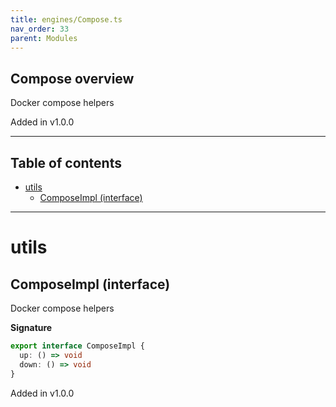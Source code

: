 ```yaml
---
title: engines/Compose.ts
nav_order: 33
parent: Modules
---
```


## Compose overview

Docker compose helpers

Added in v1.0.0

---

<h2 class="text-delta">Table of contents</h2>

- [utils](#utils)
  - [ComposeImpl (interface)](#composeimpl-interface)

---

# utils

## ComposeImpl (interface)

Docker compose helpers

**Signature**

```ts
export interface ComposeImpl {
  up: () => void
  down: () => void
}
```

Added in v1.0.0
